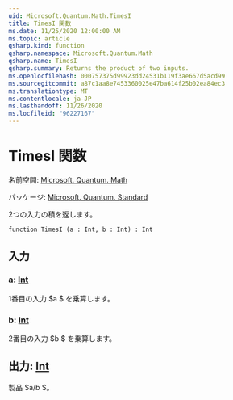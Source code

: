 ```yaml
---
uid: Microsoft.Quantum.Math.TimesI
title: TimesI 関数
ms.date: 11/25/2020 12:00:00 AM
ms.topic: article
qsharp.kind: function
qsharp.namespace: Microsoft.Quantum.Math
qsharp.name: TimesI
qsharp.summary: Returns the product of two inputs.
ms.openlocfilehash: 000757375d99923dd24531b119f3ae667d5acd99
ms.sourcegitcommit: a87c1aa8e7453360025e47ba614f25b02ea84ec3
ms.translationtype: MT
ms.contentlocale: ja-JP
ms.lasthandoff: 11/26/2020
ms.locfileid: "96227167"
---
```

# <a name="timesi-function"></a>TimesI 関数

名前空間: [Microsoft. Quantum. Math](xref:Microsoft.Quantum.Math)

パッケージ: [Microsoft. Quantum. Standard](https://nuget.org/packages/Microsoft.Quantum.Standard)


2つの入力の積を返します。

```qsharp
function TimesI (a : Int, b : Int) : Int
```


## <a name="input"></a>入力

### <a name="a--int"></a>a: [Int](xref:microsoft.quantum.lang-ref.int)

1番目の入力 $a $ を乗算します。


### <a name="b--int"></a>b: [Int](xref:microsoft.quantum.lang-ref.int)

2番目の入力 $b $ を乗算します。



## <a name="output--int"></a>出力: [Int](xref:microsoft.quantum.lang-ref.int)

製品 $a/b $。